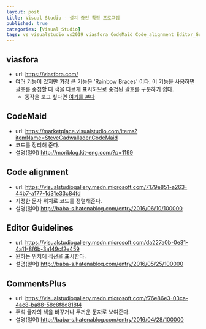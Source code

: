 ```yaml
---
layout: post
title: Visual Studio - 설치 중인 확장 프로그램
published: true
categories: [Visual Studio]
tags: vs visualstudio vs2019 viasfora CodeMaid Code_alignment Editor_Guidelines CommentsPlus
---
```

## viasfora
- url: https://viasfora.com/
- 여러 기능이 있지만 가장 큰 기능은 'Rainbow Braces' 이다. 이 기능을 사용하면 괄호를 중첩할 때 색을 다르게 표시하므로 중첩된 괄호를 구분하기 쉽다.
    - 동작을 보고 싶다면 [여기를 본다](https://github.com/tomasr/viasfora/wiki/Rainbow-Braces )
  
  
  
## CodeMaid
- url: https://marketplace.visualstudio.com/items?itemName=SteveCadwallader.CodeMaid
- 코드를 정리해 준다.
- 설명(일어)  http://moriblog.kit-eng.com/?p=1199
  
  
  
## Code alignment
- url: https://visualstudiogallery.msdn.microsoft.com/7179e851-a263-44b7-a177-1d31e33c84fd
- 지정한 문자 위치로 코드를 정렬해준다.
- 설명(일어)  http://baba-s.hatenablog.com/entry/2016/06/10/100000
  
  
  
## Editor Guidelines
- url: https://visualstudiogallery.msdn.microsoft.com/da227a0b-0e31-4a11-8f6b-3a149cf2e459
- 원하는 위치에 직선을 표시한다.
- 설명(일어) http://baba-s.hatenablog.com/entry/2016/05/25/100000
  
  
  
## CommentsPlus
- url: https://visualstudiogallery.msdn.microsoft.com/f76e86e3-03ca-4ac8-ba88-58c8f8d818f4
- 주석 글자의 색을 바꾸거나 두꺼운 문자로 보여준다.
- 설명(일어) http://baba-s.hatenablog.com/entry/2016/04/28/100000
   